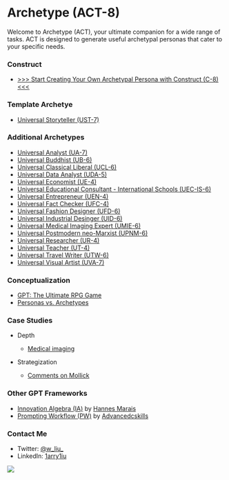 # Archetype (ACT-8)

Welcome to Archetype (ACT), your ultimate companion for a wide range of tasks. ACT is designed to generate useful archetypal personas that cater to your specific needs.

### Construct
- [>>> Start Creating Your Own Archetypal Persona with Construct (C-8) <<<](https://chat.openai.com/share/f4c1171f-19f2-4629-8c15-ed32cbce531f)

### Template Archetye

- [Universal Storyteller (UST-7)](https://chat.openai.com/share/bd67324f-fff9-4f89-8cb8-f4452e5bd175)

### Additional Archetypes

- [Universal Analyst (UA-7)](https://chat.openai.com/share/b6819c00-9bed-4798-aa9c-e23b79f14054)
- [Universal Buddhist (UB-6)](https://chat.openai.com/share/b90ff5ab-6b8c-4fe2-961a-b3f6e8d87b3c)
- [Universal Classical Liberal (UCL-6)](https://chat.openai.com/share/110e0089-65e1-4398-9327-cabad3a7db9e)
- [Universal Data Analyst (UDA-5)](https://chat.openai.com/share/5148b808-aef2-4f25-a703-34894c965aab)
- [Universal Economist (UE-4)](https://chat.openai.com/share/cca42f39-0fc6-46e9-9301-aa31090fbff2)
- [Universal Educational Consultant - International Schools (UEC-IS-6)](https://chat.openai.com/share/6c0f85f5-d04c-40e7-bd1f-9b93548c5da4)
- [Universal Entrepreneur (UEN-4)](https://chat.openai.com/share/ad11e07e-7261-4065-8cb4-29b0bf1e282f)
- [Universal Fact Checker (UFC-4)](https://chat.openai.com/share/1558c63b-218f-4b9e-a1f2-0dc1c6f803dc)
- [Universal Fashion Designer (UFD-6)](https://chat.openai.com/share/56f37770-1c21-4150-a80e-36c3a21bf295)
- [Universal Industrial Desinger (UID-6)](https://chat.openai.com/share/59c6719d-22ee-4056-aafa-114aeddbc783)
- [Universal Medical Imaging Expert (UMIE-6)](https://chat.openai.com/share/3f933360-acc7-4a96-bcc6-dda716a4d767)
- [Universal Postmodern neo-Marxist (UPNM-6)](https://chat.openai.com/share/1438c7d7-921e-4633-9c54-be75eecc0ec3)
- [Universal Researcher (UR-4)](https://chat.openai.com/share/88942916-beb0-4825-8885-444421e701e9)
- [Universal Teacher (UT-4)](https://chat.openai.com/share/4e00fd99-595d-4ae0-af80-a12b1de9537b)
- [Universal Travel Writer (UTW-6)](https://chat.openai.com/share/a131d443-17c1-4a13-b42a-5a34b66bf5db)
- [Universal Visual Artist (UVA-7)](https://chat.openai.com/share/8655d1fa-de97-49c2-a492-f2f179017a7d)

### Conceptualization

- [GPT: The Ultimate RPG Game](https://x.com/w_liu_/status/1663385882152554499)
- [Personas vs. Archetypes](https://x.com/w_liu_/status/1717873799457296480)

### Case Studies

- Depth
  - [Medical imaging](https://x.com/w_liu_/status/1709926206521708959)
 
- Strategization
  - [Comments on Mollick](https://x.com/w_liu_/status/1708672278618374242)

### Other GPT Frameworks

- [Innovation Algebra (IA)](https://innovationalgebra.com/) by [Hannes Marais](https://twitter.com/HiDeeeps)
- [Prompting Workflow (PW)](https://github.com/dgcruzing/Prompting-Workflow) by [Advancedcskills](https://twitter.com/advancedcskills)

### Contact Me

- Twitter: [@w_liu_](https://twitter.com/w_liu_)
- LinkedIn: [1arry1iu](https://www.linkedin.com/in/1arry1iu/)

![](https://github.com/1arry1iu/everything/blob/main/ET_Avatar.png)
